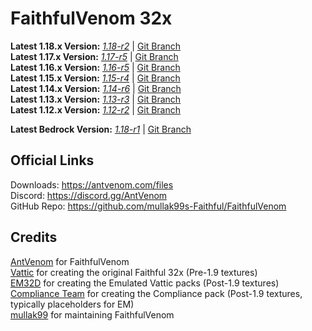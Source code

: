# FaithfulVenom 32x

**Latest 1.18.x Version:** [_1.18-r2_](https://drive.google.com/file/d/12IVoSbyqz3DjdmkAMJ-mmtqSkcQjXMXX/view?usp=sharing) | [Git Branch](https://github.com/mullak99s-Faithful/FaithfulVenom/tree/1.18)    
**Latest 1.17.x Version:** [_1.17-r5_](https://drive.google.com/file/d/1AUZvr2v8DEST6OMIk0d59bo25KchHCqB/view?usp=sharing) | [Git Branch](https://github.com/mullak99s-Faithful/FaithfulVenom/tree/1.17)  
**Latest 1.16.x Version:** [_1.16-r5_](https://drive.google.com/file/d/1pwVyCqWeaT4MaB4Kd7mmbbq9M3FUlyJq/view?usp=sharing) | [Git Branch](https://github.com/mullak99s-Faithful/FaithfulVenom/tree/1.16)  
**Latest 1.15.x Version:** [_1.15-r4_](https://drive.google.com/file/d/1BDpHMu539xQlg_EKYnLxNRelTsOcJGBv/view?usp=sharing) | [Git Branch](https://github.com/mullak99s-Faithful/FaithfulVenom/tree/1.15)  
**Latest 1.14.x Version:** [_1.14-r6_](https://drive.google.com/file/d/1P0yGYkEGH7jzajD83kRGSoMJp-KGv3oI/view?usp=sharing) | [Git Branch](https://github.com/mullak99s-Faithful/FaithfulVenom/tree/1.14)  
**Latest 1.13.x Version:** [_1.13-r3_](https://drive.google.com/file/d/1Z5IK70uy9o0CwEAAmZjGG8PrJKmD1Ljf/view?usp=sharing) | [Git Branch](https://github.com/mullak99s-Faithful/FaithfulVenom/tree/1.13)  
**Latest 1.12.x Version:** [_1.12-r2_](https://drive.google.com/file/d/1h2kTwvOPy_D9h2ame4iR-AiZZZ7xkODl/view?usp=sharing) | [Git Branch](https://github.com/mullak99s-Faithful/FaithfulVenom/tree/1.12)  

**Latest Bedrock Version:** [_1.18-r1_](https://drive.google.com/file/d/1qOcY6GnBu4K0d1ngF0yoUDxj0fcVrTFr/view?usp=sharing) | [Git Branch](https://github.com/mullak99s-Faithful/FaithfulVenom/tree/bedrock)  

## Official Links

Downloads: https://antvenom.com/files  
Discord: https://discord.gg/AntVenom  
GitHub Repo: https://github.com/mullak99s-Faithful/FaithfulVenom  

## Credits

[AntVenom](https://antvenom.com/) for FaithfulVenom  
[Vattic](https://web.archive.org/web/20150607220656/http://www.minecraftforum.net:80/forums/mapping-and-modding/resource-packs/1223254-faithful-32x32-pack-update-red-cat-clay-1-8) for creating the original Faithful 32x (Pre-1.9 textures)  
[EM32D](https://www.planetminecraft.com/texture-pack/em32d/) for creating the Emulated Vattic packs (Post-1.9 textures)  
[Compliance Team](https://compliancepack.net/) for creating the Compliance pack (Post-1.9 textures, typically placeholders for EM)  
[mullak99](https://faithful.mullak99.co.uk/) for maintaining FaithfulVenom  
